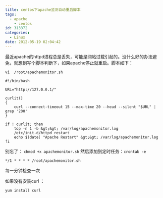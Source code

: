```yaml
---
title: centos下apache监测自动重启脚本
tags:
  - apache
	- centos
id: 313372
categories:
  - Linux
date: 2012-05-19 02:04:42
---
```


最近apache的httpd进程总是丢失，可能是网站过载引起的。没什么好的办法避免，就想到写个脚本判断下，如果apache停止就重启。脚本如下：

`vi  /root/apachemonitor.sh`

```
#!/bin/bash

URL="http://127.0.0.1/"

curlit()
{
	curl --connect-timeout 15 --max-time 20 --head --silent "$URL" | grep '200'
}

if ! curlit; then
	top -n 1 -b &gt;&gt; /var/log/apachemonitor.log
	/etc/init.d/httpd restart
	echo $(date) "Apache Restart" &gt;&gt; /var/log/apachemonitor.log
fi
```

别忘了： `chmod +x apachemonitor.sh`
然后添加到定时任务：`crontab -e`

```
*/1 * * * * /root/apachemonitor.sh
```

每一分钟检查一次

如果没有安装curl ：

```
yum install curl
```
